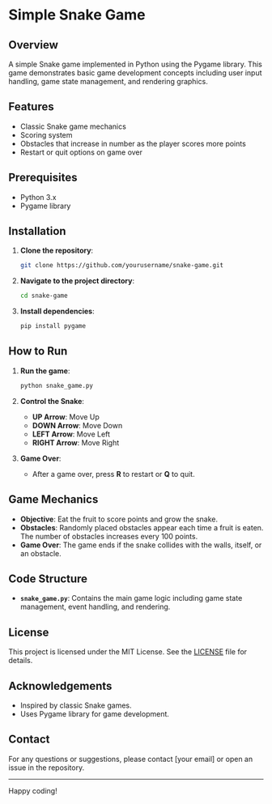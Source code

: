 # Simple Snake Game

## Overview

A simple Snake game implemented in Python using the Pygame library. This game demonstrates basic game development concepts including user input handling, game state management, and rendering graphics.

## Features

- Classic Snake game mechanics
- Scoring system
- Obstacles that increase in number as the player scores more points
- Restart or quit options on game over

## Prerequisites

- Python 3.x
- Pygame library

## Installation

1. **Clone the repository**:
    ```bash
    git clone https://github.com/yourusername/snake-game.git
    ```

2. **Navigate to the project directory**:
    ```bash
    cd snake-game
    ```

3. **Install dependencies**:
    ```bash
    pip install pygame
    ```

## How to Run

1. **Run the game**:
    ```bash
    python snake_game.py
    ```

2. **Control the Snake**:
    - **UP Arrow**: Move Up
    - **DOWN Arrow**: Move Down
    - **LEFT Arrow**: Move Left
    - **RIGHT Arrow**: Move Right

3. **Game Over**:
    - After a game over, press **R** to restart or **Q** to quit.

## Game Mechanics

- **Objective**: Eat the fruit to score points and grow the snake.
- **Obstacles**: Randomly placed obstacles appear each time a fruit is eaten. The number of obstacles increases every 100 points.
- **Game Over**: The game ends if the snake collides with the walls, itself, or an obstacle.

## Code Structure

- **`snake_game.py`**: Contains the main game logic including game state management, event handling, and rendering.

## License

This project is licensed under the MIT License. See the [LICENSE](LICENSE) file for details.

## Acknowledgements

- Inspired by classic Snake games.
- Uses Pygame library for game development.

## Contact

For any questions or suggestions, please contact [your email] or open an issue in the repository.

---

Happy coding!
